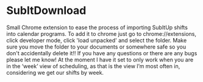 # SubItDownload
Small Chrome extension to ease the process of importing SubItUp shifts into calendar programs.
To add it to chrome just go to chrome://extensions, click developer mode, click 'load unpacked' and select the folder. Make sure you move the folder to your documents or somewhere safe so you don't accidentally delete it!! If you have any questions or there are any bugs please let me know! At the moment I have it set to only work when you are in the ‘week’ view of scheduling, as that is the view I’m most often in, considering we get our shifts by week.
